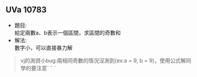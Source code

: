 ## UVa 10783

* 題目:  
  給定兩數a、b表示一個區間，求區間的奇數和  
* 解法:  
  數字小，可以直接暴力解  
> vj的測資小bug:兩相同奇數的情況沒測到(ex:a = 9, b = 9)，使用公式解同學的要注意ˊ ˇ ˋ
